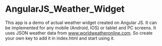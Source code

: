# AngularJS_Weather_Widget
This app is a demo of actual weather widget created on Angular JS. It can be implemented for any mobile (Android, IOS) or tablet and PC screens. It uses JSON weather data from www.worldweatheronline.com. So create your own key to add it in index.html and start using it.

